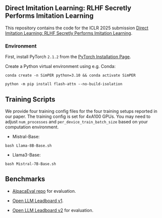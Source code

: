 ## Direct Imitation Learning: RLHF Secretly Performs Imitation Learning

This repository contains the code for the ICLR 2025 submission [Direct Imitation Learning: RLHF Secretly Performs Imitation Learning](https://openreview.net/forum?id=2QdsjiNXgj). 


### Environment

First, install PyTorch `2.1.2` from the [PyTorch Installation Page](https://pytorch.org/get-started/locally/).

Create a Python virtual environment using e.g. Conda:

```shell
conda create -n SimPER python=3.10 && conda activate SimPER
```

```shell
python -m pip install flash-attn --no-build-isolation
```

## Training Scripts

We provide four training config files for the four training setups reported in our paper. The training config is set for 4xA100 GPUs. You may need to adjust `num_processes` and `per_device_train_batch_size` based on your computation environment. 

* Mistral-Base:
```shell
bash Llama-8B-Base.sh
```

* Llama3-Base:
```shell
bash Mistral-7B-Base.sh
```


## Benchmarks

* [AlpacaEval repo](https://github.com/tatsu-lab/alpaca_eval) for evaluation.

* [Open LLM Leadboard v1](https://huggingface.co/spaces/open-llm-leaderboard-old/open_llm_leaderboard).

* [Open LLM Leadboard v2](https://huggingface.co/spaces/open-llm-leaderboard/open_llm_leaderboard)  for evaluation.




